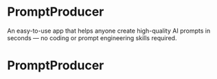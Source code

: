 # PromptProducer
An easy-to-use app that helps anyone create high-quality AI prompts in seconds — no coding or prompt engineering skills required.
# PromptProducer
